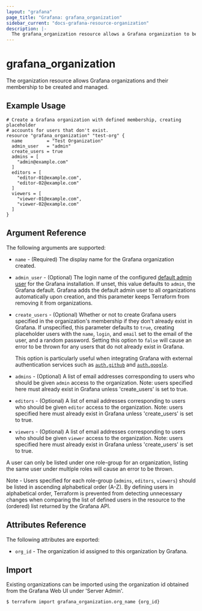 ```yaml
---
layout: "grafana"
page_title: "Grafana: grafana_organization"
sidebar_current: "docs-grafana-resource-organization"
description: |-
  The grafana_organization resource allows a Grafana organization to be created.
---
```


# grafana\_organization

The organization resource allows Grafana organizations and their membership to
be created and managed.

## Example Usage

```hcl
# Create a Grafana organization with defined membership, creating placeholder
# accounts for users that don't exist.
resource "grafana_organization" "test-org" {
  name         = "Test Organization"
  admin_user   = "admin"
  create_users = true
  admins = [
    "admin@example.com"
  ]
  editors = [
    "editor-01@example.com",
    "editor-02@example.com"
  ]
  viewers = [
    "viewer-01@example.com",
    "viewer-02@example.com"
  ]
}
```


## Argument Reference

The following arguments are supported:

* `name` - (Required) The display name for the Grafana organization created.

* `admin_user` - (Optional) The login name of the configured
  [default admin user](http://docs.grafana.org/installation/configuration/#admin-user)
  for the Grafana installation. If unset, this value defaults to `admin`, the
  Grafana default. Grafana adds the default admin user to all organizations
  automatically upon creation, and this parameter keeps Terraform from removing
  it from organizations.

* `create_users` - (Optional) Whether or not to create Grafana users specified
  in the organization's membership if they don't already exist in Grafana. If
  unspecified, this parameter defaults to `true`, creating placeholder users
  with the `name`, `login`, and `email` set to the email of the user, and a
  random password. Setting this option to `false` will cause an error to be
  thrown for any users that do not already exist in Grafana.

  This option is particularly useful when integrating Grafana with external
  authentication services such as
  [`auth.github`](http://docs.grafana.org/installation/configuration/#auth-github)
  and
  [`auth.google`](http://docs.grafana.org/installation/configuration/#auth-google).

* `admins` - (Optional) A list of email addresses corresponding to users who
  should be given `admin` access to the organization. Note: users specified
  here must already exist in Grafana unless 'create_users' is set to true.

* `editors` - (Optional) A list of email addresses corresponding to users who
  should be given `editor` access to the organization. Note: users specified
  here must already exist in Grafana unless 'create_users' is set to true.

* `viewers` - (Optional) A list of email addresses corresponding to users who
  should be given `viewer` access to the organization. Note: users specified
  here must already exist in Grafana unless 'create_users' is set to true.

A user can only be listed under one role-group for an organization, listing the
same user under multiple roles will cause an error to be thrown.

Note - Users specified for each role-group (`admins`, `editors`, `viewers`)
should be listed in ascending alphabetical order (A-Z). By defining users in
alphabetical order, Terraform is prevented from detecting unnecessary changes
when comparing the list of defined users in the resource to the (ordered) list
returned by the Grafana API.

## Attributes Reference

The following attributes are exported:

* `org_id` - The organization id assigned to this organization by Grafana.

## Import

Existing organizations can be imported using the organization id obtained from
the Grafana Web UI under 'Server Admin'.

```
$ terraform import grafana_organization.org_name {org_id}
```
